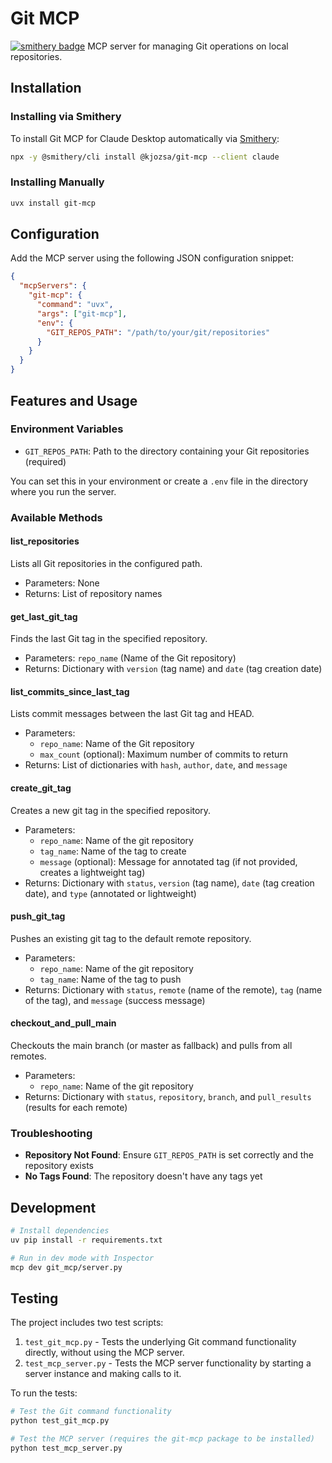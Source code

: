 # Git MCP
[![smithery badge](https://smithery.ai/badge/@kjozsa/git-mcp)](https://smithery.ai/server/@kjozsa/git-mcp)
MCP server for managing Git operations on local repositories.

## Installation
### Installing via Smithery

To install Git MCP for Claude Desktop automatically via [Smithery](https://smithery.ai/server/@kjozsa/git-mcp):

```bash
npx -y @smithery/cli install @kjozsa/git-mcp --client claude
```

### Installing Manually
```bash
uvx install git-mcp
```

## Configuration
Add the MCP server using the following JSON configuration snippet:

```json
{
  "mcpServers": {
    "git-mcp": {
      "command": "uvx",
      "args": ["git-mcp"],
      "env": {
        "GIT_REPOS_PATH": "/path/to/your/git/repositories"
      }
    }
  }
}
```

## Features and Usage

### Environment Variables
- `GIT_REPOS_PATH`: Path to the directory containing your Git repositories (required)

You can set this in your environment or create a `.env` file in the directory where you run the server.

### Available Methods

#### list_repositories
Lists all Git repositories in the configured path.
- Parameters: None
- Returns: List of repository names

#### get_last_git_tag
Finds the last Git tag in the specified repository.
- Parameters: `repo_name` (Name of the Git repository)
- Returns: Dictionary with `version` (tag name) and `date` (tag creation date)

#### list_commits_since_last_tag
Lists commit messages between the last Git tag and HEAD.
- Parameters: 
  - `repo_name`: Name of the Git repository
  - `max_count` (optional): Maximum number of commits to return
- Returns: List of dictionaries with `hash`, `author`, `date`, and `message`

#### create_git_tag
Creates a new git tag in the specified repository.
- Parameters: 
  - `repo_name`: Name of the git repository
  - `tag_name`: Name of the tag to create
  - `message` (optional): Message for annotated tag (if not provided, creates a lightweight tag)
- Returns: Dictionary with `status`, `version` (tag name), `date` (tag creation date), and `type` (annotated or lightweight)

#### push_git_tag
Pushes an existing git tag to the default remote repository.
- Parameters: 
  - `repo_name`: Name of the git repository
  - `tag_name`: Name of the tag to push
- Returns: Dictionary with `status`, `remote` (name of the remote), `tag` (name of the tag), and `message` (success message)

#### checkout_and_pull_main
Checkouts the main branch (or master as fallback) and pulls from all remotes.
- Parameters:
  - `repo_name`: Name of the git repository
- Returns: Dictionary with `status`, `repository`, `branch`, and `pull_results` (results for each remote)

### Troubleshooting
- **Repository Not Found**: Ensure `GIT_REPOS_PATH` is set correctly and the repository exists
- **No Tags Found**: The repository doesn't have any tags yet

## Development
```bash
# Install dependencies
uv pip install -r requirements.txt

# Run in dev mode with Inspector
mcp dev git_mcp/server.py
```

## Testing

The project includes two test scripts:

1. `test_git_mcp.py` - Tests the underlying Git command functionality directly, without using the MCP server.
2. `test_mcp_server.py` - Tests the MCP server functionality by starting a server instance and making calls to it.

To run the tests:

```bash
# Test the Git command functionality
python test_git_mcp.py

# Test the MCP server (requires the git-mcp package to be installed)
python test_mcp_server.py
